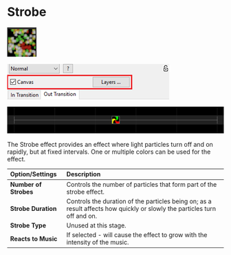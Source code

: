 # Strobe

![Icon](../../.gitbook/assets/image%20%28511%29.png)

![Sequencer Grid](../../.gitbook/assets/image%20%28481%29.png)

![](../../.gitbook/assets/image%20%28589%29.png)

The Strobe effect provides an effect where light particles turn off and on rapidly, but at fixed intervals.  One or multiple colors can be used for the effect.

| Option/Settings | Description |
| :--- | :--- |
| **Number of Strobes** | Controls the number of particles that form part of the strobe effect. |
| **Strobe Duration** | Controls the duration of the particles being on; as a result affects how quickly or slowly the particles turn off and on. |
| **Strobe Type** | Unused at this stage. |
| **Reacts to Music** | If selected - will cause the effect to grow with the intensity of the music. |

